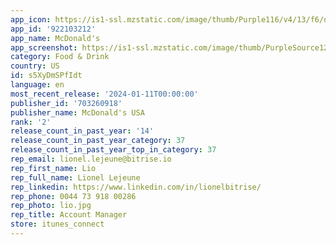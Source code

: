 ```yaml
---
app_icon: https://is1-ssl.mzstatic.com/image/thumb/Purple116/v4/13/f6/dc/13f6dc6f-aabe-acfb-db7c-e599e8984b71/AppIcon-US-0-1x_U007emarketing-0-7-0-0-0-85-220.png/1024x1024bb.png
app_id: '922103212'
app_name: McDonald's
app_screenshot: https://is1-ssl.mzstatic.com/image/thumb/PurpleSource126/v4/48/c0/1d/48c01dd6-9bd8-553e-fc47-b44756e64616/00fc91f3-b7b7-4b99-81c2-67ba96207c1e_Image1_ios6.png/1242x2688bb.png
category: Food & Drink
country: US
id: s5XyDmSPfIdt
language: en
most_recent_release: '2024-01-11T00:00:00'
publisher_id: '703260918'
publisher_name: McDonald's USA
rank: '2'
release_count_in_past_year: '14'
release_count_in_past_year_category: 37
release_count_in_past_year_top_in_category: 37
rep_email: lionel.lejeune@bitrise.io
rep_first_name: Lio
rep_full_name: Lionel Lejeune
rep_linkedin: https://www.linkedin.com/in/lionelbitrise/
rep_phone: 0044 73 918 00286
rep_photo: lio.jpg
rep_title: Account Manager
store: itunes_connect
---
```

